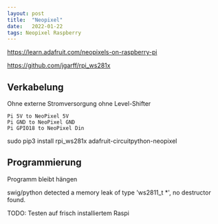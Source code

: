 ```yaml
---
layout: post
title:  "Neopixel"
date:   2022-01-22 
tags: Neopixel Raspberry
---
```




https://learn.adafruit.com/neopixels-on-raspberry-pi


https://github.com/jgarff/rpi_ws281x


## Verkabelung

Ohne externe Stromversorgung ohne Level-Shifter

    Pi 5V to NeoPixel 5V
    Pi GND to NeoPixel GND
    Pi GPIO18 to NeoPixel Din



sudo pip3 install rpi_ws281x adafruit-circuitpython-neopixel

## Programmierung

Programm bleibt hängen

swig/python detected a memory leak of type 'ws2811_t *', no destructor found.

TODO: Testen auf frisch installiertem Raspi
